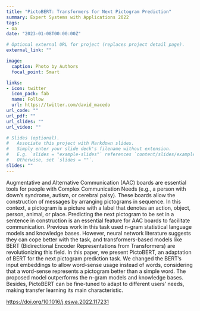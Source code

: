 ```yaml
---
title: "PictoBERT: Transformers for Next Pictogram Prediction"
summary: Expert Systems with Applications 2022
tags:
- oa
date: "2023-01-08T00:00:00Z"

# Optional external URL for project (replaces project detail page).
external_link: ""

image:
  caption: Photo by Authors
  focal_point: Smart

links:
- icon: twitter
  icon_pack: fab
  name: Follow
  url: https://twitter.com/david_macedo
url_code: ""
url_pdf: ""
url_slides: ""
url_video: ""

# Slides (optional).
#   Associate this project with Markdown slides.
#   Simply enter your slide deck's filename without extension.
#   E.g. `slides = "example-slides"` references `content/slides/example-slides.md`.
#   Otherwise, set `slides = ""`.
slides: ""
---
```


Augmentative and Alternative Communication (AAC) boards are essential tools for people with Complex Communication Needs (e.g., a person with down’s syndrome, autism, or cerebral palsy). These boards allow the construction of messages by arranging pictograms in sequence. In this context, a pictogram is a picture with a label that denotes an action, object, person, animal, or place. Predicting the next pictogram to be set in a sentence in construction is an essential feature for AAC boards to facilitate communication. Previous work in this task used n-gram statistical language models and knowledge bases. However, neural network literature suggests they can cope better with the task, and transformers-based models like BERT (Bidirectional Encoder Representations from Transformers) are revolutionizing this field. In this paper, we present PictoBERT, an adaptation of BERT for the next pictogram prediction task. We changed the BERT’s input embeddings to allow word-sense usage instead of words, considering that a word-sense represents a pictogram better than a simple word. The proposed model outperforms the n-gram models and knowledge bases. Besides, PictoBERT can be fine-tuned to adapt to different users’ needs, making transfer learning its main characteristic.

https://doi.org/10.1016/j.eswa.2022.117231

